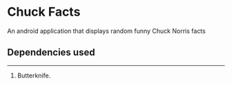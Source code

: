 # Chuck Facts

An android application that displays random funny Chuck Norris facts

## Dependencies used
---
1. Butterknife.